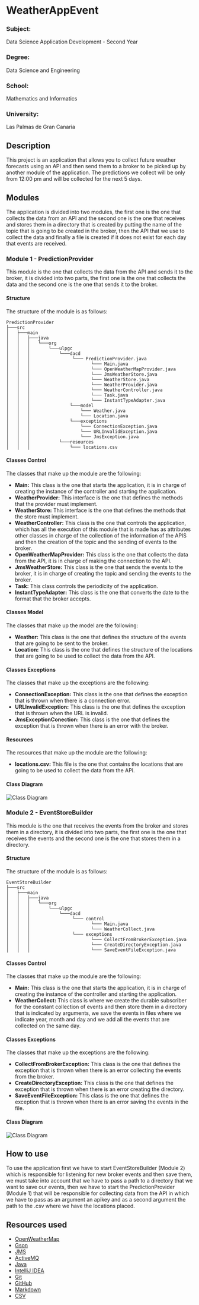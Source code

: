 # WeatherAppEvent
 
### Subject:
Data Science Application Development - Second Year
### Degree:
Data Science and Engineering
### School:
Mathematics and Informatics
### University: 
Las Palmas de Gran Canaria

## Description
This project is an application that allows you to collect future weather forecasts using an API and then send them to a broker to be picked up by another module of the application. The predictions we collect will be only from 12:00 pm and will be collected for the next 5 days. 

## Modules
The application is divided into two modules, the first one is the one that collects the data from an API and the second one is the one that receives and stores them in a directory that is created by putting the name of the topic that is going to be created in the broker, then the API that we use to collect the data and finally a file is created if it does not exist for each day that events are received.

### Module 1 - PredictionProvider
This module is the one that collects the data from the API and sends it to the broker, it is divided into two parts, the first one is the one that collects the data and the second one is the one that sends it to the broker.
#### Structure
The structure of the module is as follows:
```
PredictionProvider
├───src
│   ├───main
│   │   ├───java
│   │   │   └───org
│   │   │       └───ulpgc
│   │   │           └───dacd
│   │   │                └─── PredictionProvider.java
│   │   │                       └─── Main.java
│   │   │                       └─── OpenWeatherMapProvider.java
│   │   │                       └─── JmsWeatherStore.java
│   │   │                       └─── WeatherStore.java
│   │   │                       └─── WeatherProvider.java
│   │   │                       └─── WeatherController.java
│   │   │                       └─── Task.java
│   │   │                       └─── InstantTypeAdapter.java
│   │   │               └───model
│   │   │                   └─── Weather.java
│   │   │                   └─── Location.java
│   │   │               └───exceptions
│   │   │                   └─── ConnectionException.java
│   │   │                   └─── URLInvalidException.java
│   │   │                   └─── JmsException.java
│   │   │           └───resources
│   │   │               └─── locations.csv
```
#### Classes Control
The classes that make up the module are the following:
- **Main:** This class is the one that starts the application, it is in charge of creating the instance of the controller and starting the application.
- **WeatherProvider:** This interface is the one that defines the methods that the provider must implement.
- **WeatherStore:** This interface is the one that defines the methods that the store must implement.
- **WeatherController:** This class is the one that controls the application, which has all the execution of this module that is made has as attributes other classes in charge of the collection of the information of the APIS and then the creation of the topic and the sending of events to the broker.
- **OpenWeatherMapProvider:** This class is the one that collects the data from the API, it is in charge of making the connection to the API.
- **JmsWeatherStore:** This class is the one that sends the events to the broker, it is in charge of creating the topic and sending the events to the broker.
- **Task:** This class controls the periodicity of the application.
- **InstantTypeAdapter:** This class is the one that converts the date to the format that the broker accepts.

#### Classes Model
The classes that make up the model are the following:
- **Weather:** This class is the one that defines the structure of the events that are going to be sent to the broker.
- **Location:** This class is the one that defines the structure of the locations that are going to be used to collect the data from the API.

#### Classes Exceptions
The classes that make up the exceptions are the following:
- **ConnectionException:** This class is the one that defines the exception that is thrown when there is a connection error.
- **URLInvalidException:** This class is the one that defines the exception that is thrown when the URL is invalid.
- **JmsExceptionConection:** This class is the one that defines the exception that is thrown when there is an error with the broker.

#### Resources
The resources that make up the module are the following:
- **locations.csv:** This file is the one that contains the locations that are going to be used to collect the data from the API.

#### Class Diagram
![Class Diagram](picturesMarkdown/classDiagramPredictionProvider.png)

### Module 2 - EventStoreBuilder
This module is the one that receives the events from the broker and stores them in a directory, it is divided into two parts, the first one is the one that receives the events and the second one is the one that stores them in a directory.
#### Structure
The structure of the module is as follows:
```
EventStoreBuilder
├───src
│   ├───main
│   │   ├───java
│   │   │   └───org
│   │   │       └───ulpgc
│   │   │           └───dacd
│   │   │                └─── control
│   │   │                       └─── Main.java
│   │   │                       └─── WeatherCollect.java
│   │   │                └─── exceptions
│   │   │                       └─── CollectFromBrokerException.java
│   │   │                       └─── CreateDirectoryException.java
│   │   │                       └─── SaveEventFileException.java
```
#### Classes Control
The classes that make up the module are the following:
- **Main:** This class is the one that starts the application, it is in charge of creating the instance of the controller and starting the application.
- **WeatherCollect:** This class is where we create the durable subscriber for the constant collection of events and then store them in a directory that is indicated by arguments, we save the events in files where we indicate year, month and day and we add all the events that are collected on the same day.

#### Classes Exceptions
The classes that make up the exceptions are the following:
- **CollectFromBrokerException:** This class is the one that defines the exception that is thrown when there is an error collecting the events from the broker.
- **CreateDirectoryException:** This class is the one that defines the exception that is thrown when there is an error creating the directory.
- **SaveEventFileException:** This class is the one that defines the exception that is thrown when there is an error saving the events in the file.

#### Class Diagram
![Class Diagram](picturesMarkdown/classDiagramEventStoreBuilder.png)

## How to use
To use the application first we have to start EventStoreBuilder (Module 2) which is responsible for listening for new broker events and then save them, we must take into account that we have to pass a path to a directory that we want to save our events, then we have to start the PredictionProvider (Module 1) that will be responsible for collecting data from the API in which we have to pass as an argument an apikey and as a second argument the path to the .csv where we have the locations placed.

## Resources used
- [OpenWeatherMap](https://openweathermap.org/api)
- [Gson](https://github.com/google/gson)
- [JMS](https://docs.oracle.com/javaee/7/api/javax/jms/package-summary.html)
- [ActiveMQ](https://activemq.apache.org/)
- [Java](https://www.java.com/es/)
- [IntelliJ IDEA](https://www.jetbrains.com/es-es/idea/)
- [Git](https://git-scm.com/)
- [GitHub](https://github.com/)
- [Markdown](https://www.markdownguide.org/)
- [CSV](https://es.wikipedia.org/wiki/Valores_separados_por_comas)

